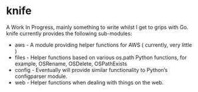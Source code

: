# knife

A Work In Progress, mainly something to write whilst I get to grips with Go.  knife currently provides the following sub-modules:

 - aws - A module providing helper functions for AWS ( currently, very little )
 - files - Helper functions based on various os.path Python functions, for example, OSRename, OSDelete, OSPathExists
 - config - Eventually will provide similar functionality to Python’s configparser module.
 - web - Helper functions when dealing with things on the web.
